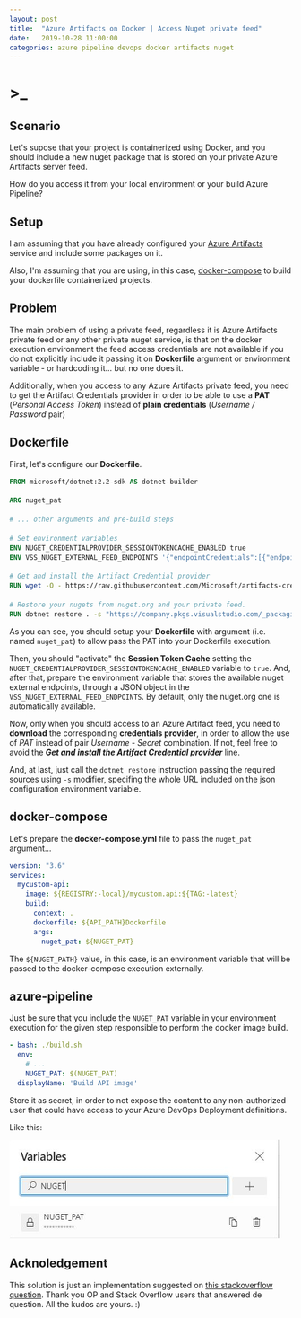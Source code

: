 ```yaml
---
layout: post
title:  "Azure Artifacts on Docker | Access Nuget private feed"
date:   2019-10-28 11:00:00
categories: azure pipeline devops docker artifacts nuget
---
```

# >_

## Scenario

Let's supose that your project is containerized using Docker, and you should include a new nuget package that is stored on your private Azure Artifacts server feed.

How do you access it from your local environment or your build Azure Pipeline?

## Setup

I am assuming that you have already configured your [Azure Artifacts](https://docs.microsoft.com/en-us/azure/devops/pipelines/artifacts/artifacts-overview?view=azure-devops) service and include some packages on it.

Also, I'm assuming that you are using, in this case, [docker-compose](https://docs.docker.com/compose/) to build your dockerfile containerized projects.

## Problem

The main problem of using a private feed, regardless it is Azure Artifacts private feed or any other private nuget service, is that on the docker execution environment the feed access credentials are not available if you do not explicitly include it passing it on **Dockerfile** argument or environment variable - or hardcoding it... but no one does it.

Additionally, when you access to any Azure Artifacts private feed, you need to get the Artifact Credentials provider in order to be able to use a **PAT** (*Personal Access Token*) instead of **plain credentials** (*Username / Password* pair)

## Dockerfile

First, let's configure our **Dockerfile**.

```dockerfile
FROM microsoft/dotnet:2.2-sdk AS dotnet-builder

ARG nuget_pat

# ... other arguments and pre-build steps

# Set environment variables
ENV NUGET_CREDENTIALPROVIDER_SESSIONTOKENCACHE_ENABLED true
ENV VSS_NUGET_EXTERNAL_FEED_ENDPOINTS '{"endpointCredentials":[{"endpoint":"https://company.pkgs.visualstudio.com/_packaging/FeedName/nuget/v3/index.json","username":"NoRealUserNameAsIsNotRequired","password":"'${nuget_pat}'"}]}'

# Get and install the Artifact Credential provider
RUN wget -O - https://raw.githubusercontent.com/Microsoft/artifacts-credprovider/master/helpers/installcredprovider.sh  | bash

# Restore your nugets from nuget.org and your private feed.
RUN dotnet restore . -s "https://company.pkgs.visualstudio.com/_packaging/FeedName/nuget/v3/index.json" -s "https://api.nuget.org/v3/index.json"

```

As you can see, you should setup your **Dockerfile** with argument (i.e. named `nuget_pat`) to allow pass the PAT into your Dockerfile execution.

Then, you should "activate" the **Session Token Cache** setting the `NUGET_CREDENTIALPROVIDER_SESSIONTOKENCACHE_ENABLED` variable to `true`. And, after that, prepare the environment variable that stores the available nuget external endpoints, through a JSON object in the `VSS_NUGET_EXTERNAL_FEED_ENDPOINTS`. By default, only the nuget.org one is automatically available.

Now, only when you should access to an Azure Artifact feed, you need to **download** the corresponding **credentials provider**, in order to allow the use of *PAT* instead of pair *Username - Secret* combination. If not, feel free to avoid the ***Get and install the Artifact Credential provider*** line.

And, at last, just call the `dotnet restore` instruction passing the required sources using `-s` modifier, specifing the whole URL included on the json configuration environment variable.

## docker-compose

Let's prepare the **docker-compose.yml** file to pass the `nuget_pat` argument...

```yml
version: "3.6"
services:
  mycustom-api:
    image: ${REGISTRY:-local}/mycustom.api:${TAG:-latest}
    build:
      context: .
      dockerfile: ${API_PATH}Dockerfile
      args:
        nuget_pat: ${NUGET_PAT}
```

The `${NUGET_PATH}` value, in this case, is an environment variable that will be passed to the docker-compose execution externally.

## azure-pipeline

Just be sure that you include the `NUGET_PAT` variable in your environment execution for the given step responsible to perform the docker image build.

```yml
- bash: ./build.sh
  env:
    # ...
    NUGET_PAT: $(NUGET_PAT)
  displayName: 'Build API image'
```

Store it as secret, in order to not expose the content to any non-authorized user that could have access to your Azure DevOps Deployment definitions.

Like this:

![A](/assets/access-private-azure-artifacts-from-docker-variables.jpg)

## Acknoledgement

This solution is just an implementation suggested on [this stackoverflow question](https://stackoverflow.com/questions/57549771/azure-devops-private-nuget-repo-unauthorized-when-building-with-docker). Thank you OP and Stack Overflow users that answered de question. All the kudos are yours. :)

